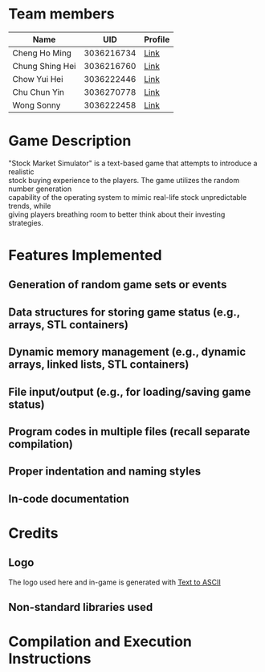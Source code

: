 # Team members
| Name            | UID        | Profile                                   |
|-----------------|------------|-------------------------------------------|
| Cheng Ho Ming   | 3036216734 | [Link](https://github.com/eric15342335)   |
| Chung Shing Hei | 3036216760 | [Link](https://github.com/MaxChungsh)     |
| Chow Yui Hei    | 3036222446 | [Link](https://github.com/Prismatiscence) |
| Chu Chun Yin    | 3036270778 | [Link](https://github.com/84ds84d8s)      |
| Wong Sonny      | 3036222458 | [Link](https://github.com/comet13579)     |
# Game Description
"Stock Market Simulator" is a text-based game that attempts to introduce a realistic <br>
stock buying experience to the players. The game utilizes the random number generation <br>
capability of the operating system to mimic real-life stock unpredictable trends, while <br>
giving players breathing room to better think about their investing strategies.<br>
# Features Implemented
## Generation of random game sets or events
## Data structures for storing game status (e.g., arrays, STL containers)
## Dynamic memory management (e.g., dynamic arrays, linked lists, STL containers)
## File input/output (e.g., for loading/saving game status)
## Program codes in multiple files (recall separate compilation)
## Proper indentation and naming styles
## In-code documentation
# Credits
## Logo
The logo used here and in-game is generated with [Text to ASCII](https://www.asciiart.eu/text-to-ascii-art)
## Non-standard libraries used
# Compilation and Execution Instructions